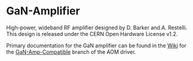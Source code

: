 # GaN-Amplifier
High-power, wideband RF amplifier designed by D. Barker and A. Restelli.
This design is released under the CERN Open Hardware License v1.2.

Primary documentation for the GaN amplifier can be found in the [Wiki](https://github.com/JQIamo/aom-driver/wiki/AOM-Driver-Wiki) for the [GaN-Amp-Compatible](https://github.com/JQIamo/aom-driver/tree/GaN-Amp-Compatible) branch of the AOM driver.
